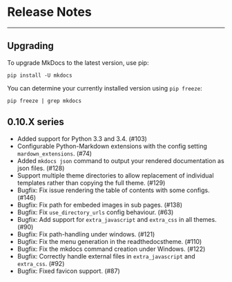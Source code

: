 # Release Notes

---

## Upgrading

To upgrade MkDocs to the latest version, use pip:

    pip install -U mkdocs

You can determine your currently installed version using `pip freeze`:

    pip freeze | grep mkdocs


## 0.10.X series

* Added support for Python 3.3 and 3.4. (#103)
* Configurable Python-Markdown extensions with the config setting
  `mardown_extensions`. (#74)
* Added `mkdocs json` command to output your rendered
  documentation as json files. (#128)
* Support multiple theme directories to allow replacement of
  individual templates rather than copying the full theme. (#129)
* Bugfix: Fix issue rendering the table of contents with some
  configs. (#146)
* Bugfix: Fix path for embeded images in sub pages. (#138)
* Bugfix: Fix `use_directory_urls` config behaviour. (#63)
* Bugfix: Add support for `extra_javascript` and `extra_css` in
  all themes. (#90)
* Bugfix: Fix path-handling under windows. (#121)
* Bugfix: Fix the menu generation in the readthedocstheme. (#110)
* Bugfix: Fix the mkdocs command creation under Windows. (#122)
* Bugfix: Correctly handle external files in `extra_javascript` and
  `extra_css`. (#92)
* Bugfix: Fixed favicon support. (#87)

